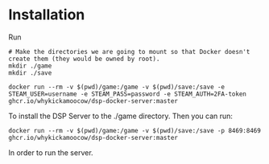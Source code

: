 # Installation

Run

```
# Make the directories we are going to mount so that Docker doesn't create them (they would be owned by root).
mkdir ./game
mkdir ./save

docker run --rm -v $(pwd)/game:/game -v $(pwd)/save:/save -e STEAM_USER=username -e STEAM_PASS=password -e STEAM_AUTH=2FA-token ghcr.io/whykickamoocow/dsp-docker-server:master
```

To install the DSP Server to the ./game directory. Then you can run:

```
docker run --rm -v $(pwd)/game:/game -v $(pwd)/save:/save -p 8469:8469 ghcr.io/whykickamoocow/dsp-docker-server:master
```

In order to run the server.
